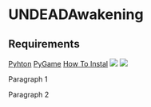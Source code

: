 # UNDEADAwakening

<h2> Requirements</h2>
<a href="https://www.python.org/downloads/">Pyhton</a>
<a href="https://www.lfd.uci.edu/~gohlke/pythonlibs/#pygame">PyGame</a>
<a href="https://www.youtube.com/watch?v=_GikMdhAhv0&t=49s">How To Instal</a>

<img src="file:///C:/Users/mfiel1291/Desktop/Undead%20Awakening/startscreen.png">
<img src="file:///C:/Users/mfiel1291/Desktop/Undead%20Awakening/Level%201.png">
<P>
  Paragraph 1
  
  </p>
  <p>
  Paragraph 2
  
  </p>
